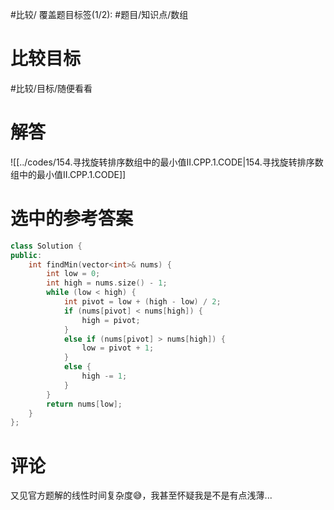 #比较/
覆盖题目标签(1/2): #题目/知识点/数组

# 比较目标

#比较/目标/随便看看 

# 解答

![[../codes/154.寻找旋转排序数组中的最小值II.CPP.1.CODE|154.寻找旋转排序数组中的最小值II.CPP.1.CODE]]

# 选中的参考答案

```cpp
class Solution {
public:
    int findMin(vector<int>& nums) {
        int low = 0;
        int high = nums.size() - 1;
        while (low < high) {
            int pivot = low + (high - low) / 2;
            if (nums[pivot] < nums[high]) {
                high = pivot;
            }
            else if (nums[pivot] > nums[high]) {
                low = pivot + 1;
            }
            else {
                high -= 1;
            }
        }
        return nums[low];
    }
};
```


# 评论

又见官方题解的线性时间复杂度😅，我甚至怀疑我是不是有点浅薄...